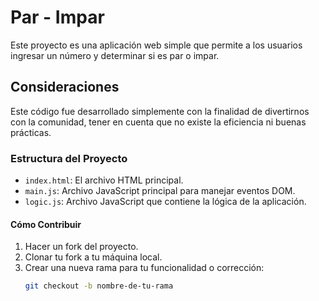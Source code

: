 # Par - Impar

Este proyecto es una aplicación web simple que permite a los usuarios ingresar un número y determinar si es par o impar. 

## Consideraciones
Este código fue desarrollado simplemente con la finalidad de divertirnos con la comunidad, tener en cuenta que no existe la eficiencia ni buenas prácticas. 

### Estructura del Proyecto

- `index.html`: El archivo HTML principal.
- `main.js`: Archivo JavaScript principal para manejar eventos DOM.
- `logic.js`: Archivo JavaScript que contiene la lógica de la aplicación.

#### Cómo Contribuir

1. Hacer un fork del proyecto.
2. Clonar tu fork a tu máquina local.
3. Crear una nueva rama para tu funcionalidad o corrección:
   ```bash
   git checkout -b nombre-de-tu-rama

